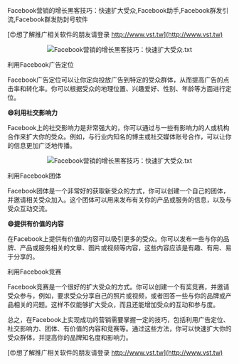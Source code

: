 Facebook营销的增长黑客技巧：快速扩大受众,Facebook助手,Facebook群发引流,Facebook群发防封号软件

[😍想了解推广相关软件的朋友请登录 http://www.vst.tw](http://www.vst.tw)

 <center><img src="https://vst.tw/MP4/tuiguang/png/1.png" alt="Facebook营销的增长黑客技巧：快速扩大受众.txt"></center>

利用Facebook广告定位

Facebook广告定位可以让你定向投放广告到特定的受众群体，从而提高广告的点击率和转化率。你可以根据受众的地理位置、兴趣爱好、性别、年龄等方面进行定位。

**😄利用社交影响力**

Facebook上的社交影响力是非常强大的，你可以通过与一些有影响力的人或机构合作来扩大你的受众。例如，与行业内知名的博主或社交媒体账号合作，可以让你的信息更加广泛地传播。

 <center><img src="https://vst.tw/MP4/tuiguang/png/2.png" alt="Facebook营销的增长黑客技巧：快速扩大受众.txt"></center>

利用Facebook团体

Facebook团体是一个非常好的获取新受众的方式，你可以创建一个自己的团体，并邀请相关受众加入。这个团体可以用来发布有关你的产品或服务的信息，以及与受众互动交流。

**😄提供有价值的内容**

在Facebook上提供有价值的内容可以吸引更多的受众。你可以发布一些与你的品牌、产品或服务相关的文章、图片或视频等内容，这些内容应该是有趣、有用、易于分享的。

利用Facebook竞赛

Facebook竞赛是一个很好的扩大受众的方式。你可以创建一个有奖竞赛，并邀请受众参与，例如，要求受众分享自己的照片或视频，或者回答一些与你的品牌或产品相关的问题。这样不仅能够扩大受众，而且还能增加受众的互动和参与度。

总之，在Facebook上实现成功的营销需要掌握一定的技巧，包括利用广告定位、社交影响力、团体、有价值的内容和竞赛等。通过这些方法，你可以快速扩大你的受众群体，并提高你的品牌知名度和影响力。

[😍想了解推广相关软件的朋友请登录 http://www.vst.tw](http://www.vst.tw)



